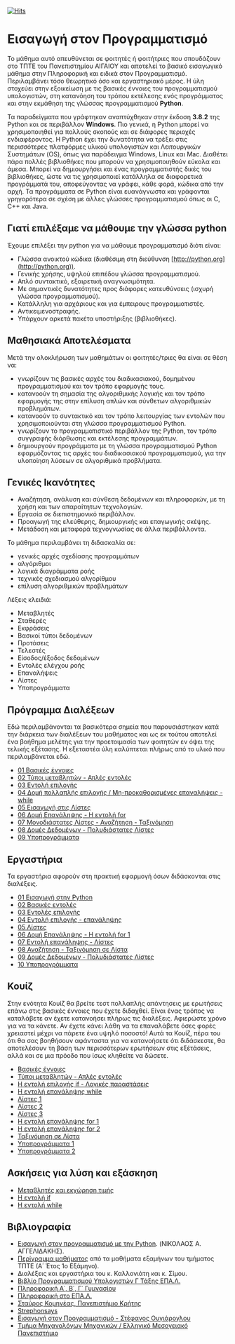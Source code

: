 <!--
![Lines of code](https://img.shields.io/tokei/lines/github/Effie375/TPTE_PLR)
![GitHub issues](https://img.shields.io/github/issues-raw/Effie375/TPTE_PLR)
![GitHub](https://img.shields.io/github/license/Effie375/TPTE_PLR)
[![Gitter](https://badges.gitter.im/ΤΠΤΕ-AEGEAN/community.svg)](https://gitter.im/ΤΠΤΕ-AEGEAN/community?utm_source=badge&utm_medium=badge&utm_campaign=pr-badge)
-->
[![Hits](https://hits.seeyoufarm.com/api/count/incr/badge.svg?url=https%3A%2F%2Fgithub.com%2FEffie375%2FTPTE_PLR&count_bg=%2379C83D&title_bg=%23555555&icon=&icon_color=%23E7E7E7&title=hits&edge_flat=false)](https://hits.seeyoufarm.com)

# Εισαγωγή στον Προγραμματισμό

Το μάθημα αυτό απευθύνεται σε φοιτητές ή φοιτήτριες που σπουδάζουν στο ΤΠΤΕ του Πανεπιστημίου ΑΙΓΑΙΟΥ  και αποτελεί το βασικό εισαγωγικό μάθημα στην Πληροφορική και ειδικά στον Προγραμματισμό. Περιλαμβάνει τόσο θεωρητικό όσο και εργαστηριακό μέρος. Η ύλη στοχεύει στην εξοικείωση με τις βασικές έννοιες του προγραμματισμού υπολογιστών, στη κατανόηση του τρόπου εκτέλεσης ενός προγράμματος και στην εκμάθηση της γλώσσας προγραμματισμού **Python**.

Τα παραδείγματα που γράφτηκαν αναπτύχθηκαν στην έκδοση **3.8.2** της Python και σε περιβάλλον **Windows**. Πιο γενικά, η Python μπορεί να χρησιμοποιηθεί για πολλούς σκοπούς και σε διάφορες περιοχές ενδιαφέροντος. Η Python έχει την δυνατότητα να τρέξει στις περισσότερες πλατφόρμες υλικού υπολογιστών και Λειτουργικών Συστημάτων (OS), όπως για παράδειγμα Windows, Linux και Mac. Διαθέτει πάρα πολλές βιβλιοθήκες που μπορούν να χρησιμοποιηθούν εύκολα και άμεσα. Μπορεί να δημιουργήσει και ένας προγραμματιστής δικές του βιβλιοθήκες, ώστε να τις χρησιμοποιεί κατάλληλα σε διαφορετικά προγράμματά του, αποφεύγοντας να γράφει, κάθε φορά, κώδικα από την αρχή. Τα προγράμματα σε Python είναι ευανάγνωστα και γράφονται γρηγορότερα σε σχέση με άλλες γλώσσες προγραμματισμού όπως οι C, C++ και Java.

## Γιατί επιλέξαμε να μάθουμε την γλώσσα python

Έχουμε επιλέξει την python για να μάθουμε προγραμματισμό διότι είναι:

- Γλώσσα ανοικτού κώδικα (διαθέσιμη στη διεύθυνση [http://python.org](http://python.org)).
- Γενικής χρήσης, υψηλού επιπέδου γλώσσα προγραμματισμού.
- Απλό συντακτικό, εξαιρετική αναγνωσιμότητα.
- Με σημαντικές δυνατότητες προς διάφορες κατευθύνσεις (ισχυρή γλώσσα προγραμματισμού).
- Κατάλληλη για αρχάριους και για έμπειρους προγραμματιστές.
- Αντικειμενοστραφής.
- Υπάρχουν αρκετά πακέτα υποστήριξης (βιβλιοθήκες).

## Μαθησιακά Αποτελέσματα

Μετά την ολοκλήρωση των μαθημάτων οι φοιτητές/τριες θα είναι σε θέση να:

- γνωρίζουν τις βασικές αρχές του διαδικασιακού, δομημένου προγραμματισμού και τον τρόπο εφαρμογής τους.
- κατανοούν τη σημασία της αλγοριθμικής λογικής και τον τρόπο εφαρμογής της στην επίλυση απλών και σύνθετων αλγοριθμικών προβλημάτων.
- κατανοούν το συντακτικό και τον τρόπο λειτουργίας των εντολών που χρησιμοποιούνται στη γλώσσα προγραμματισμού Python.
- γνωρίζουν το προγραμματιστικό περιβάλλον της Python, τον τρόπο συγγραφής διόρθωσης και εκτέλεσης προγραμμάτων.
- δημιουργούν προγράμματα με τη γλώσσα προγραμματισμού Python εφαρμόζοντας τις
αρχές του διαδικασιακού προγραμματισμού, για την υλοποίηση λύσεων σε αλγοριθμικά προβλήματα.

## Γενικές Ικανότητες

- Αναζήτηση, ανάλυση και σύνθεση δεδομένων και πληροφοριών, με τη χρήση και των απαραίτητων τεχνολογιών.
- Εργασία σε διεπιστημονικό περιβάλλον.
- Προαγωγή της ελεύθερης, δημιουργικής και επαγωγικής σκέψης.
- Μετάδοση και μεταφορά τεχνογνωσίας σε άλλα περιβάλλοντα.

Το μάθημα περιλαμβάνει τη διδασκαλία σε:

- γενικές αρχές σχεδίασης προγραμμάτων
- αλγόριθμοι
- λογικά διαγράμματα ροής
- τεχνικές σχεδιασμού αλγορίθμου
- επίλυση αλγοριθμικών προβλημάτων

Λέξεις κλειδιά:

- Μεταβλητές
- Σταθερές
- Εκφράσεις
- Βασικοί τύποι δεδομένων
- Προτάσεις
- Τελεστές
- Είσοδος/έξοδος δεδομένων
- Εντολές ελέγχου ροής
- Επαναλήψεις
- Λίστες
- Υποπρογράμματα

## Πρόγραμμα Διαλέξεων

Εδώ περιλαμβάνονται τα βασικότερα σημεία που παρουσιάστηκαν κατά την διάρκεια των διαλέξεων του μαθήματος και ως εκ τούτου αποτελεί ένα βοήθημα μελέτης για την προετοιμασία των φοιτητών εν όψει της τελικής εξέτασης. Η εξεταστέα ύλη καλύπτεται πλήρως από το υλικό που περιλαμβάνεται εδώ.

- [01 Βασικές έννοιες](lectures/lecture_01.md)
- [02 Τύποι μεταβλητών - Απλές εντολές](lectures/lecture_02.md)
- [03 Εντολή επιλογής](lectures/lecture_03.md)
- [04 Δομή πολλαπλής επιλογής / Μη-προκαθορισμένες επαναλήψεις - while](lectures/lecture_04.md)
- [05 Εισαγωγή στις Λίστες](lectures/lecture_05.md)
- [06 Δομή Επανάληψης - Η εντολή for](lectures/lecture_06.md)
- [07 Μονοδιάστατες Λίστες - Αναζήτηση - Ταξινόμηση](lectures/lecture_07.md)
- [08 Δομές Δεδομένων - Πολυδιάστατες Λίστες](lectures/lecture_08.md)
- [09 Υποπρογράμματα](lectures/lecture_09.md)

## Εργαστήρια

Τα εργαστήρια αφορούν στη πρακτική εφαρμογή όσων διδάσκονται στις διαλέξεις.

- [01 Εισαγωγή στην Python](labs/lab_01.md)
- [02 Βασικές εντολές](labs/lab_02.md)
- [03 Εντολές επιλογής](labs/lab_03.md)
- [04 Εντολή επιλογής - επανάληψης](labs/lab_04.md)
- [05 Λίστες](labs/lab_05.md)
- [06 Δομή Επανάληψης - Η εντολή for 1](labs/lab_06.md)
- [07 Εντολή επανάληψης - Λίστες](labs/lab_07.md)
- [08 Αναζήτηση - Ταξινόμηση σε Λίστα](labs/lab_08.md)
- [09 Δομές Δεδομένων - Πολυδιάστατες Λίστες](labs/lab_09.md)
- [10 Υποπρογράμματα](labs/lab_10.md)

## Κουίζ

Στην ενότητα Κουίζ θα βρείτε τεστ πολλαπλής απάντησεις με ερωτήσεις επάνω στις βασικές έννοιες που έχετε διδαχθεί. Είναι ένας τρόπος να καταλάβετε αν έχετε κατανοήσει πλήρως τις διαλέξεις. Αφιερώστε χρόνο για να τα κάνετε. Αν έχετε κάνει λάθη να τα επαναλάβετε όσες φορές χρειαστεί μέχρι να πάρετε ένα υψηλό ποσοστό! Αυτά τα Κουίζ, πέρα του ότι θα σας βοηθήσουν αφάνταστα για να κατανοήσετε ότι διδάσκεστε, θα αποτελέσουν τη βάση των περισσότερων ερωτήσεων στις εξέτάσεις, αλλά και σε μια πρόοδο που ίσως κληθείτε να δώσετε.

- [Βασικές έννοιες](https://forms.gle/KDL7dgS5xqitsSKb7)
- [Τύποι μεταβλητών - Απλές εντολές](https://forms.gle/DnMXaDK4GG7KDZo49)
- [Η εντολή επιλογής if - Λογικές παραστάσεις](https://forms.gle/RZUFRsUiPdPFRjkW9)
- [Η εντολή επανάληψης while](https://forms.gle/CbPtBfprGQ9LPgqg7)
- [Λίστες 1](https://forms.gle/tiiPPRpcML3BaRhYA)
- [Λίστες 2](https://forms.gle/4dxdY98kRxBN5JTa7)
- [Λίστες 3](https://forms.gle/JS7prqxCapoWE3vS9)
- [Η εντολή επανάληψης for 1](https://forms.gle/JWpCTGXkEqZ9kWCcA)
- [Η εντολή επανάληψης for 2](https://forms.gle/HSvRsCtJPXBA8EWm8)
- [Ταξινόμηση σε Λίστα](https://forms.gle/EW827grJZb1hkq9C7)
- [Υποπρογράμματα 1](https://forms.gle/zM7QFk66ZA9W376p7)
- [Υποπρογράμματα 2](https://forms.gle/TcerN71VjnGjbV6fA)

## Ασκήσεις για λύση και εξάσκηση

- [Μεταβλητές και εκχώρηση τιμής](more/docs/variables.md)
- [Η εντολή if](more/docs/if_exercises.md)
- [Η εντολή while](more/docs/while_exercises.md)

## Βιβλιογραφία

- [Εισαγωγή στον προγραμματισμό με την Python](http://aggelid.mysch.gr/pythonbook/INTRODUCTION_TO_COMPUTER_PROGRAMMING_WITH_PYTHON.pdf). (ΝΙΚΟΛΑΟΣ Α. ΑΓΓΕΛΙΔΑΚΗΣ).
- [Περίγραμμα μαθήματος](http://www.ct.aegean.gr/Home/Proptyxiako) από τα μαθήματα εξαμήνων του τμήματος ΤΠΤΕ (Α΄ Έτος 1ο Εξάμηνο).
- Διαλέξεις και εργαστήρια του κ. Καλλονιάτη και κ. Σίμου.
- [Βιβλίο Προγραμματισμoύ Υπολογιστών Γ ́Τάξης ΕΠΑ.Λ.](http://users.sch.gr/iliadisk/site/PDFs/24-0576-01_Programmatismos-Ypologiston_C-EPAL_BM.pdf)
- [Πληροφορική Α΄, Β΄, Γ΄ Γυμνασίου](http://ebooks.edu.gr/ebooks/v/html/8547/2759/Pliroforiki_A-B-G-Gymnasiou_html-empl/index.html)
- [Πληροφορική στο ΕΠΑ.Λ.](https://sites.google.com/view/pliroforikiepal/home)
- [Σταύρος Κομηνέας, Πανεπιστήμιο Κρήτης](http://users.tem.uoc.gr/~komineas/python-course/Lectures/index.html)
- [Strephonsays](https://el.strephonsays.com/difference-between-translator-and-interpreter-in-programming-language)
- [Εισαγωγή στον Προγραμματισμό - Στέφανος Ουγιάρογλου](https://people.iee.ihu.gr/~stoug/themata/aeppkef6.pdf)
- [Τμήμα Μηχανολόγων Μηχανικών / Ελληνικό Μεσογειακό Πανεπιστήμιο](https://mech.hmu.gr/proptyxiakes/katanomh-mathhmatwn-eksamhno/plhrophorikh/)
